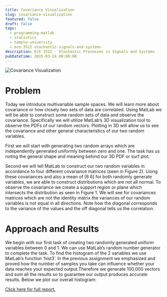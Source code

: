 ```yaml
---
title: Covariance Visualization
slug: covariance-visualization
featured: false
draft: false
tags:
  - programming-matlab
  - statistics
  - temple-university
  - ece-3522-stochastic-signals-and-systems
description: ECE 3522 - Stochastic Processes in Signals and Systems
pubDatetime: 2015-03-24 00:00:00
---
```


![Covariance Visualization](@assets/images/3522_stochastic_systems/covariance_visualization.png)

# Problem

Today we introduce multivariable sample spaces. We will learn more about
covariance or how closely two sets of data are correlated. Using MatLab
we will be able to construct some random sets of data and observe the
covariance. Specifically we will utilize MatLab’s 3D visualization tool
to observe the PDFs of our random vectors. Plotting in 3D will allow us
to see the covariance and other general characteristics of our two random
variables.

First we will start with generating two random arrays which are
independently generated uniformly between zero and one. The task has us
noting the general shape and meaning behind our 3D PDF or surf plot.

Second we will tell MatLab to construct our two random variables in
accordance to four different covariance matrices (seen in Figure 2).
Using these covariances and also a mean of [6 6] for both randomly
generate variables, we are able to construct distributions which are not
all normal. To observe the covariance we create a support region or plane
which intersects the distribution as seen in Figure 1. We will see for
covariances matrices which are not the identity matrix the variances of
our random variables is not equal in all directions. Note how the diagonal
corresponds to the variance of the values and the off diagonal tells us
the correlation.

# Approach and Results

We begin with our first task of creating two randomly generated uniform
variables between 0 and 1. We can use MatLab’s random number generator
to complete the task. To find the histogram of the 2 variables we use
MatLab’s function ‘hist3’. In the previous assignment we emphasized and
proved how the number of samples you take can influence whether your data
reaches your expected output.Therefore we generate 100,000 vectors and sum
all the results so to guarantee our output produces accurate results.
Below we plot our overall histogram:

[Click here for full report.](/public/assets/files/20150324_trejo_devin_ca7.pdf)
